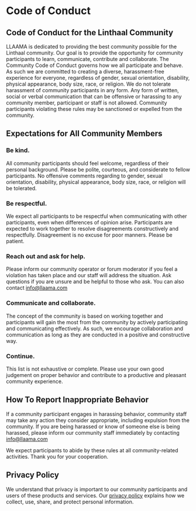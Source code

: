 # Code of Conduct

## Code of Conduct for the Linthaal Community

LLAAMA is dedicated to providing the best community possible for the Linthaal community. Our goal is to provide the opportunity for community participants to learn, communicate, contribute and collaborate. The Community Code of Conduct governs how we all participate and behave. As such we are committed to creating a diverse, harassment-free experience for everyone, regardless of gender, sexual orientation, disability, physical appearance, body size, race, or religion. We do not tolerate harassment of community participants in any form. Any form of written, social or verbal communication that can be offensive or harassing to any community member, participant or staff is not allowed. Community participants violating these rules may be sanctioned or expelled from the community.

## Expectations for All Community Members

### Be kind.

All community participants should feel welcome, regardless of their personal background. Please be polite, courteous, and considerate to fellow participants. No offensive comments regarding to gender, sexual orientation, disability, physical appearance, body size, race, or religion will be tolerated.

### Be respectful.

We expect all participants to be respectful when communicating with other participants, even when differences of opinion arise. Participants are expected to work together to resolve disagreements constructively and respectfully. Disagreement is no excuse for poor manners. Please be patient.

### Reach out and ask for help.

Please inform our community operator or forum moderator if you feel a violation has taken place and our staff will address the situation. Ask questions if you are unsure and be helpful to those who ask. You can also contact [info@llaama.com](mailto:info@llaama.com)

### Communicate and collaborate.

The concept of the community is based on working together and participants will gain the most from the community by actively participating and communicating effectively. As such, we encourage collaboration and communication as long as they are conducted in a positive and constructive way.

### Continue.

This list is not exhaustive or complete. Please use your own good judgement on proper behavior and contribute to a productive and pleasant community experience.

## How To Report Inappropriate Behavior

If a community participant engages in harassing behavior, community staff may take any action they consider appropriate, including expulsion from the community. If you are being harassed or know of someone else is being harassed, please inform our community staff immediately by contacting [info@llaama.com](mailto:info@llaama.com)

We expect participants to abide by these rules at all community-related activities. Thank you for your cooperation.

## Privacy Policy

We understand that privacy is important to our community participants and users of these products and services. Our [privacy policy](https://ww.llaama.com/privacy/) explains how we collect, use, share, and protect personal information.
